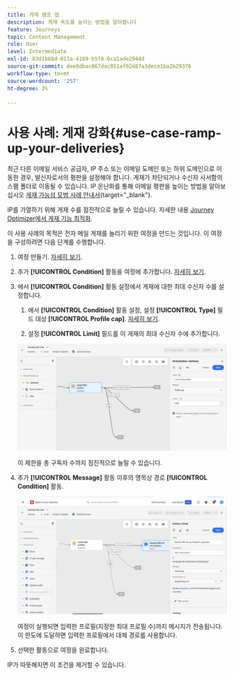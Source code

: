 ```yaml
---
title: 게재 램프 업
description: 게재 속도를 높이는 방법을 알아봅니다
feature: Journeys
topic: Content Management
role: User
level: Intermediate
exl-id: 83d1b68d-011a-4109-b5f0-6ca1ade2944d
source-git-commit: dee8dbac067dac851af02d87a3dece1ba2b29376
workflow-type: tm+mt
source-wordcount: '257'
ht-degree: 3%

---
```


# 사용 사례: 게재 강화{#use-case-ramp-up-your-deliveries}

최근 다른 이메일 서비스 공급자, IP 주소 또는 이메일 도메인 또는 하위 도메인으로 이동한 경우, 발신자로서의 평판을 설정해야 합니다. 게재가 차단되거나 수신자 사서함의 스팸 폴더로 이동될 수 있습니다. IP 온난화를 통해 이메일 평판을 높이는 방법을 알아보십시오 [게재 가능성 모범 사례 안내서](https://experienceleague.adobe.com/docs/deliverability-learn/deliverability-best-practice-guide/additional-resources/generic-resources/increase-reputation-with-ip-warming.html){target=&quot;_blank&quot;}.

IP를 가열하기 위해 게재 수를 점진적으로 늘릴 수 있습니다. 자세한 내용 [Journey Optimizer에서 게재 기능 최적화](../messages/deliverability.md).

이 사용 사례의 목적은 전자 메일 게재를 늘리기 위한 여정을 만드는 것입니다. 이 여정을 구성하려면 다음 단계를 수행합니다.

1. 여정 만들기. [자세히 보기](journey-gs.md).

1. 추가 **[!UICONTROL Condition]** 활동을 여정에 추가합니다. [자세히 보기](condition-activity.md).

1. 에서 **[!UICONTROL Condition]** 활동 설정에서 게재에 대한 최대 수신자 수를 설정합니다.

   1. 에서 **[!UICONTROL Condition]** 활동 설정, 설정 **[!UICONTROL Type]** 필드 대상 **[!UICONTROL Profile cap]**. [자세히 보기](condition-activity.md#profile_cap).

   1. 설정 **[!UICONTROL Limit]** 필드를 이 게재의 최대 수신자 수에 추가합니다.

   ![](assets/profile-cap-condition.png)

   이 제한을 총 구독자 수까지 점진적으로 늘릴 수 있습니다.

1. 추가 **[!UICONTROL Message]** 활동 이후의 명목상 경로 **[!UICONTROL Condition]** 활동.

   ![](assets/ramp-up-deliveries-message.png)

   여정이 실행되면 입력한 프로필(지정한 최대 프로필 수)까지 메시지가 전송됩니다. 이 한도에 도달하면 입력한 프로필에서 대체 경로를 사용합니다.

1. 선택한 활동으로 여정을 완료합니다.

IP가 따뜻해지면 이 조건을 제거할 수 있습니다.
